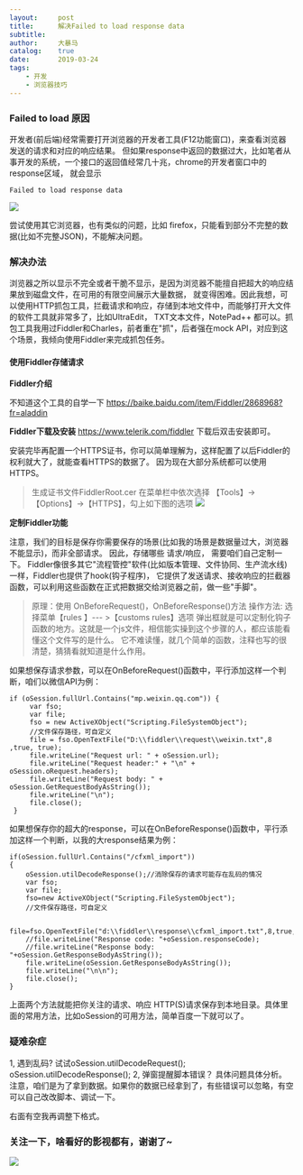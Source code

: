 ```yaml
---
layout:     post
title:      解决Failed to load response data
subtitle:   
author:     大暴马
catalog: 	true
date:       2019-03-24
tags:
    - 开发
    - 浏览器技巧
---
```


### Failed to load 原因
开发者(前后端)经常需要打开浏览器的开发者工具(F12功能窗口)，来查看浏览器发送的请求和对应的响应结果。
但如果response中返回的数据过大，比如笔者从事开发的系统，一个接口的返回值经常几十兆，chrome的开发者窗口中的response区域，
就会显示 
```
Failed to load response data
```
![](https://yabaowang.github.io/img/tech/failed_to_load_response_data.png)

尝试使用其它浏览器，也有类似的问题，比如 firefox，只能看到部分不完整的数据(比如不完整JSON)，不能解决问题。

### 解决办法
浏览器之所以显示不完全或者干脆不显示，是因为浏览器不能擅自把超大的响应结果放到磁盘文件，在可用的有限空间展示大量数据，
就变得困难。因此我想，可以使用HTTP抓包工具，拦截请求和响应，存储到本地文件中，而能够打开大文件的软件工具就非常多了，比如UltraEdit，
TXT文本文件，NotePad++ 都可以。抓包工具我用过Fiddler和Charles，前者重在"抓"，后者强在mock API，对应到这个场景，我倾向使用Fiddler来完成抓包任务。


#### 使用Fiddler存储请求

**Fiddler介绍**  

不知道这个工具的自学一下
<https://baike.baidu.com/item/Fiddler/2868968?fr=aladdin>

**Fiddler下载及安装**
<https://www.telerik.com/fiddler>
下载后双击安装即可。

安装完毕再配置一个HTTPS证书，你可以简单理解为，这样配置了以后Fiddler的权利就大了，就能查看HTTPS的数据了。
因为现在大部分系统都可以使用HTTPS。

 > 生成证书文件FiddlerRoot.cer
 > 在菜单栏中依次选择 【Tools】->【Options】->【HTTPS】，勾上如下图的选项
 ![](https://yabaowang.github.io/img/tech/fiddler1.png)
 
**定制Fiddler功能**

注意，我们的目标是保存你需要保存的场景(比如我的场景是数据量过大，浏览器不能显示)，而非全部请求。
因此，存储哪些 请求/响应， 需要咱们自己定制一下。
Fiddler像很多其它"流程管控"软件(比如版本管理、文件协同、生产流水线)一样，Fiddler也提供了hook(钩子程序)，
它提供了发送请求、接收响应的拦截器函数，可以利用这些函数在正式把数据交给浏览器之前，做一些"手脚"。

  > 原理：使用 OnBeforeRequest()，OnBeforeResponse()方法
  > 操作方法: 选择菜单【rules 】--- >【customs rules】选项
  > 弹出框就是可以定制化钩子函数的地方。这就是一个js文件，相信能实操到这个步骤的人，都应该能看懂这个文件写的是什么。
    它不难读懂，就几个简单的函数，注释也写的很清楚，猜猜看就知道是什么作用。

如果想保存请求参数，可以在OnBeforeRequest()函数中，平行添加这样一个判断，咱们以微信API为例：

```
if (oSession.fullUrl.Contains("mp.weixin.qq.com")) {
     var fso;
     var file;
     fso = new ActiveXObject("Scripting.FileSystemObject");
     //文件保存路径，可自定义
     file = fso.OpenTextFile("D:\\fiddler\\request\\weixin.txt",8 ,true, true);
     file.writeLine("Request url: " + oSession.url);
     file.writeLine("Request header:" + "\n" + oSession.oRequest.headers);
     file.writeLine("Request body: " + oSession.GetRequestBodyAsString());
     file.writeLine("\n");
     file.close();
 }
```
如果想保存你的超大的response，可以在OnBeforeResponse()函数中，平行添加这样一个判断，以我的大response结果为例：

```
if(oSession.fullUrl.Contains("/cfxml_import"))
{
    oSession.utilDecodeResponse();//消除保存的请求可能存在乱码的情况
    var fso;
    var file;
    fso=new ActiveXObject("Scripting.FileSystemObject");
    //文件保存路径，可自定义

    file=fso.OpenTextFile("d:\\fiddler\\response\\cfxml_import.txt",8,true,true);
    //file.writeLine("Response code: "+oSession.responseCode);
    //file.writeLine("Response body: "+oSession.GetResponseBodyAsString());
    file.writeLine(oSession.GetResponseBodyAsString());
    file.writeLine("\n\n");
    file.close();
}
```

上面两个方法就能把你关注的请求、响应 HTTP(S)请求保存到本地目录。具体里面的常用方法，比如oSession的可用方法，简单百度一下就可以了。

### 疑难杂症

1, 遇到乱码?
试试oSession.utilDecodeRequest(); oSession.utilDecodeResponse();
2, 弹窗提醒脚本错误？
具体问题具体分析。注意，咱们是为了拿到数据。如果你的数据已经拿到了，有些错误可以忽略，有空可以自己改改脚本、调试一下。

右面有空我再调整下格式。

### 关注一下，啥看好的影视都有，谢谢了~
 ![](https://open.weixin.qq.com/qr/code?username=zhihuishangye)